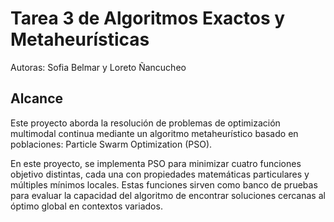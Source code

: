 # Tarea 3 de Algoritmos Exactos y Metaheurísticas
Autoras: Sofia Belmar y Loreto Ñancucheo
## Alcance
Este proyecto aborda la resolución de problemas de optimización multimodal continua mediante un algoritmo metaheurístico basado en poblaciones: Particle Swarm Optimization (PSO).

En este proyecto, se implementa PSO para minimizar cuatro funciones objetivo distintas, cada una con propiedades matemáticas particulares y múltiples mínimos locales. Estas funciones sirven como banco de pruebas para evaluar la capacidad del algoritmo de encontrar soluciones cercanas al óptimo global en contextos variados.